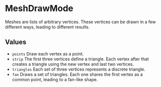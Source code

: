 <!--
category: reference
-->

MeshDrawMode
===

Meshes are lists of arbitrary vertices.  These vertices can be drawn in a few different ways,
leading to different results.

Values
---

- `points` Draw each vertex as a point.
- `strip` The first three vertices define a triangle.  Each vertex after that creates a triangle
  using the new vertex and last two vertices.
- `triangles` Each set of three vertices represents a discrete triangle.
- `fan` Draws a set of triangles.  Each one shares the first vertex as a common point, leading to a
  fan-like shape.
